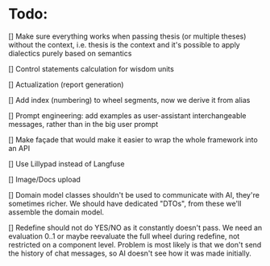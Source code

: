 # Todo:

[] Make sure everything works when passing thesis (or multiple theses) without the context, i.e. thesis is the context and it's possible to apply dialectics purely based on semantics

[] Control statements calculation for wisdom units

[] Actualization (report generation)

[] Add index (numbering) to wheel segments, now we derive it from alias

[] Prompt engineering: add examples as user-assistant interchangeable messages, rather than in the big user prompt

[] Make façade that would make it easier to wrap the whole framework into an API

[] Use Lillypad instead of Langfuse

[] Image/Docs upload

[] Domain model classes shouldn't be used to communicate with AI, they're sometimes richer. We should have dedicated "DTOs", from these we'll assemble the domain model.

[] Redefine should not do YES/NO as it constantly doesn't pass. We need an evaluation 0..1 or maybe reevaluate the full wheel during redefine, not restricted on a component level. Problem is most likely is that we don't send the history of chat messages, so AI doesn't see how it was made initially.